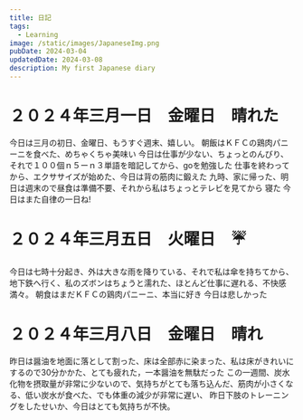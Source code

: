 ```yaml
---
title: 日記
tags:
  - Learning
image: /static/images/JapaneseImg.png
pubDate: 2024-03-04
updatedDate: 2024-03-08
description: My first Japanese diary
---
```


# ２０２４年三月一日　金曜日　晴れた
今日は三月の初日、金曜日、もうすぐ週末、嬉しい。
朝飯はＫＦＣの鶏肉パニーニを食べた、めちゃくちゃ美味い
今日は仕事が少ない、ちょっとのんびり、それで１００個ｎ５ーｎ３単語を暗記してから、goを勉強した
仕事を終わってから、エクササイズが始めた、今日は背の筋肉に鍛えた
九時、家に帰った、明日は週末ので昼食は準備不要、それから私はちょっとテレビを見てから
寝た
今日はまた自律の一日ね!

# ２０２４年三月五日　火曜日　☔
今日は七時十分起き、外は大きな雨を降りている、それで私は傘を持ちてから、地下鉄へ行く、私のズボンはちょうと濡れた、ほとんど仕事に遅れる、不快感満々。
朝食はまだＫＦＣの鶏肉パニーニ、本当に好き
今日は悲しかった

# ２０２４年三月八日　金曜日　晴れ
昨日は醤油を地面に落として割った、床は全部赤に染まった、私は床がきれいにするので30分かかた、とても疲れた，一本醤油を無駄だった
この一週間、炭水化物を摂取量が非常に少ないので、気持ちがとても落ち込んだ、筋肉が小さくなる、低い炭水が食べた、でも体重の減少が非常に遅い、
昨日下肢のトレーニングをしたせいか、今日はとても気持ちが不快。